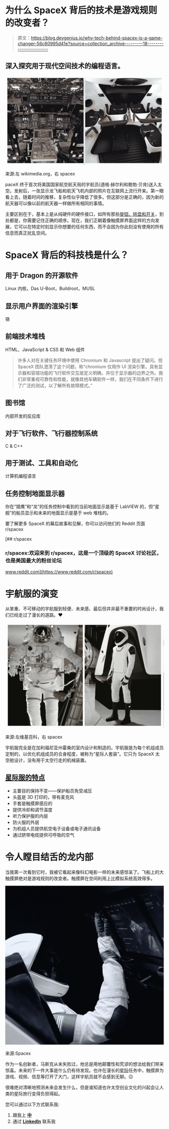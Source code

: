 # 为什么 SpaceX 背后的技术是游戏规则的改变者？

> 原文：<https://blog.devgenius.io/why-tech-behind-spacex-is-a-game-changer-56c60995d41e?source=collection_archive---------18----------------------->

## 深入探究用于现代空间技术的编程语言。

![](img/3d499641246a28bea54a078a4b65aade.png)

来源:左 wikimedia.org，右 spacex

paceX 终于首次将美国国家航空航天局的宇航员(道格·赫尔利和鲍勃·贝肯)送入太空。发射后，一张显示龙飞船和航天飞机内部的照片在互联网上流行开来。第一眼看上去，随着时间的推移，复杂性似乎降低了很多。但这部分是正确的，因为新的航天器可以像以前的航天器一样做所有相同的事情。

主要区别在于，基本上是从纯硬件的硬件接口，如所有那些[旋钮、转盘和开关](https://onezero.medium.com/the-legacies-of-apollo-11-6c8df29fbb3a?source=false---------2)，到处都是，你需要记住正确的顺序。现在，我们正朝着像触摸屏界面这样的方向发展，它可以在特定时刻显示你想要的任何东西，而不会因为你此刻没有使用的所有信息而真正扰乱空间。

# SpaceX 背后的科技栈是什么？

## 用于 Dragon 的开源软件

Linux 内核，Das U-Boot，Buildroot，MUSL

## 显示用户界面的渲染引擎

铬

## 前端技术堆栈

HTML、JavaScript & CSS 和 Web 组件

> 许多人对在关键任务环境中使用 Chromium 和 Javascript 提出了疑问。但 SpaceX 团队澄清了这个问题，称“chromium 仅用作 UI 渲染引擎。具有显示器和容错功能的飞行软件交互层定义明确，并位于显示器的边界之外。我们非常重视可靠性和性能，就像其他车辆软件一样，我们在不同条件下进行了广泛的测试，以了解所有故障模式。”

## 图书馆

内部开发的反应库

## 对于飞行软件、飞行器控制系统

C & C++

## 用于测试、工具和自动化

计算机编程语言

## 任务控制地面显示器

你在“猎鹰”和“龙”的任务控制中看到的当前地面显示是基于 LabVIEW 的，但“星舰”的船员显示和未来的地面显示是基于 web 堆栈的。

要了解更多 SpaceX 的幕后故事和见解，你可以访问他们的 Reddit 页面 r/spacex

[](https://www.reddit.com/r/spacex) [## r/spacex

### r/spacex:欢迎来到 r/spacex，这是一个顶级的 SpaceX 讨论社区，也是美国最大的粉丝论坛

www.reddit.com](https://www.reddit.com/r/spacex) 

# 宇航服的演变

从笨重、不可移动的宇航服到轻便、未来感、最后但并非最不重要的时尚设计，我们已经走过了漫长的道路。❤️

![](img/41c06dac155af73510366671400641d6.png)

来源:左维基百科，右 spacex

宇航服完全是在加利福尼亚州霍桑的室内设计和制造的。宇航服是为每个机组成员定制的，以优化机组成员的合身程度，被称为“星际人套装”。它只为 SpaceX 太空舱设计，没有用于太空行走的机械装置。

## [星际服的特点](https://onezero.medium.com/its-time-to-protect-ourselves-from-space-germs-d00c1620ea8e)

*   主要目的保持不变——保护船员免受减压
*   头盔是 3D 打印的，带有麦克风
*   手套是触摸屏感应的
*   提供冷却和调节温度
*   听力保护服的内层
*   防火服的外层
*   为机组人员提供航空电子设备或电子通讯设备
*   通过脐带电缆提供可呼吸的空气

# 令人瞠目结舌的龙内部

当我第一次看到它时，我被它看起来像科幻电影一样的未来感惊呆了。飞船上的大触摸屏绝对是游戏规则的改变者。触摸屏在空间利用上比模拟系统高效得多。

![](img/3c3711f2d86dce740f3bbadf07a7785d.png)

来源:Spacex

作为一名创新者，马斯克从未失败过，他总是用他颠覆性和荒谬的想法给我们带来惊喜。未来的下一件大事是什么仍有待发现。也许在漫长的[星际](https://onezero.medium.com/the-future-of-humanity-is-interplanetary-e9bd32de2f5f)任务中，触摸屏为游戏、视频、信息等打开了大门，这样宇航员就不会感到无聊。😉

很难绝对清晰地预测未来会发生什么，但是谁知道也许太空创业文化的兴起会让人类的星际旅行变得负担得起。

您可以通过以下方式联系我:

1.  跟我上 [**中**](https://medium.com/@yogeshyadav)
2.  通过 [**LinkedIn**](https://www.linkedin.com/in/YogeshJournal) 联系我